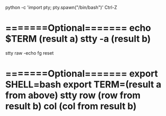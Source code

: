 python -c 'import pty; pty.spawn("/bin/bash")'
Ctrl-Z


=======Optional=======
echo $TERM (result a)
stty -a (result b)
======================

stty raw -echo
fg
reset

=======Optional=======
export SHELL=bash
export TERM=(result a from above)
stty row (row from result b) col (col from result b)
======================
